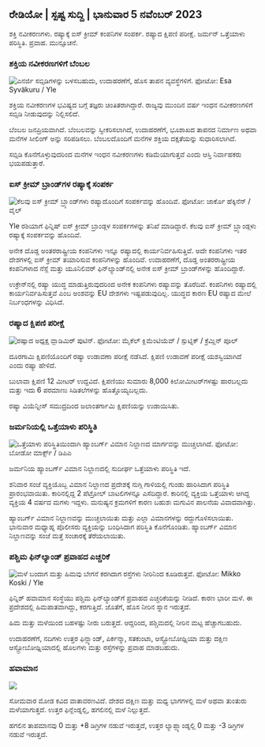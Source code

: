 ## ರೇಡಿಯೋ \| ಸ್ಪಷ್ಟ ಸುದ್ದಿ \| ಭಾನುವಾರ 5 ನವೆಂಬರ್ 2023

ಶಕ್ತಿ ನವೀಕರಣಗಳು. ರಷ್ಯಾಕ್ಕೆ ಐಸ್ ಕ್ರೀಮ್ ಕಂಪನಿಗಳ ಸಂಪರ್ಕ. ರಷ್ಯಾದ ಕ್ಷಿಪಣಿ ಪರೀಕ್ಷೆ. ಜರ್ಮನ್ ಒತ್ತೆಯಾಳು ಪರಿಸ್ಥಿತಿ. ಪ್ರವಾಹ. ಮುನ್ಸೂಚನೆ.

### ಶಕ್ತಿಯ ನವೀಕರಣಗಳಿಗೆ ಬೆಂಬಲ

![ಎನರ್ಜಿ ಸಬ್ಸಿಡಿಗಳನ್ನು ಬಳಸಬಹುದು, ಉದಾಹರಣೆಗೆ, ಹೊಸ ತಾಪನ ವ್ಯವಸ್ಥೆಗಳಿಗೆ. ಫೋಟೋ: Esa Syväkuru / Yle](https://images.cdn.yle.fi/image/upload/c_crop,h_3349,w_5954,x_0,y_325/ar_1.77777777777777777,c_fill,g_777,c_fill,g_faces1.0d_6q_auto:eco/f_auto/fl_lossy/v1676637402/39-107442463ef747ea1acd)

ಶಕ್ತಿಯ ನವೀಕರಣಗಳ ಭವಿಷ್ಯದ ಬಗ್ಗೆ ತಜ್ಞರು ಚಿಂತಿತರಾಗಿದ್ದಾರೆ. ರಾಜ್ಯವು ಮುಂದಿನ ವರ್ಷ ಇಂಧನ ನವೀಕರಣಗಳಿಗೆ ಸಬ್ಸಿಡಿ ನೀಡುವುದನ್ನು ನಿಲ್ಲಿಸಲಿದೆ.

ಬೆಂಬಲ ಜನಪ್ರಿಯವಾಗಿದೆ. ಬೆಂಬಲವನ್ನು ಸ್ವೀಕರಿಸಲಾಗಿದೆ, ಉದಾಹರಣೆಗೆ, ಭೂಶಾಖದ ತಾಪನದ ನಿರ್ಮಾಣ ಅಥವಾ ಮನೆಗಳ ಸೀಲಿಂಗ್ ಅನ್ನು ಸರಿಪಡಿಸಲು. ಬೆಂಬಲದೊಂದಿಗೆ ಮನೆಗಳ ಶಕ್ತಿಯ ದಕ್ಷತೆಯನ್ನು ಸುಧಾರಿಸಲಾಗಿದೆ.

ಸಬ್ಸಿಡಿ ಕೊನೆಗೊಳ್ಳುವುದರಿಂದ ಮನೆಗಳ ಇಂಧನ ನವೀಕರಣಗಳು ಕಡಿಮೆಯಾಗುತ್ತವೆ ಎಂದು ಆಸ್ತಿ ನಿರ್ವಾಹಕರು ಭಯಪಡುತ್ತಾರೆ.

### ಐಸ್ ಕ್ರೀಮ್ ಬ್ರಾಂಡ್‌ಗಳ ರಷ್ಯಾಕ್ಕೆ ಸಂಪರ್ಕ

![ಕೆಲವು ಐಸ್ ಕ್ರೀಮ್ ಬ್ರ್ಯಾಂಡ್‌ಗಳು ರಷ್ಯಾದೊಂದಿಗೆ ಸಂಪರ್ಕವನ್ನು ಹೊಂದಿವೆ. ಫೋಟೋ: ಜಾರ್ಕೊ ಹೆಕ್ಕಿನೆನ್ / ವೈಲ್](https://images.cdn.yle.fi/image/upload/c_crop,h_2268,w_4031,x_0,y_0/ar_1.777777777777777777,c_fill,g_fill,g_faces/wd_10,wd_05q_auto:eco/f_auto/fl_lossy/v1682321321/39-110323664462e3b6fb8b)

Yle ರಶಿಯಾಗೆ ಫಿನ್ನಿಷ್ ಐಸ್ ಕ್ರೀಮ್ ಬ್ರಾಂಡ್ಗಳ ಸಂಪರ್ಕಗಳನ್ನು ತನಿಖೆ ಮಾಡಿದ್ದಾರೆ. ಕೆಲವು ಐಸ್ ಕ್ರೀಮ್ ಬ್ರ್ಯಾಂಡ್ಗಳು ರಷ್ಯಾಕ್ಕೆ ಸಂಪರ್ಕವನ್ನು ಹೊಂದಿವೆ.

ಅನೇಕ ದೊಡ್ಡ ಅಂತರರಾಷ್ಟ್ರೀಯ ಕಂಪನಿಗಳು ಇನ್ನೂ ರಷ್ಯಾದಲ್ಲಿ ಕಾರ್ಯನಿರ್ವಹಿಸುತ್ತಿವೆ. ಅದೇ ಕಂಪನಿಗಳು ಇತರ ದೇಶಗಳಲ್ಲಿ ಐಸ್ ಕ್ರೀಮ್ ತಯಾರಿಸುವ ಕಂಪನಿಗಳನ್ನು ಹೊಂದಿವೆ. ಉದಾಹರಣೆಗೆ, ದೊಡ್ಡ ಅಂತರರಾಷ್ಟ್ರೀಯ ಕಂಪನಿಗಳಾದ ನೆಸ್ಲೆ ಮತ್ತು ಯೂನಿಲಿವರ್ ಫಿನ್‌ಲ್ಯಾಂಡ್‌ನಲ್ಲಿ ಅನೇಕ ಐಸ್ ಕ್ರೀಮ್ ಬ್ರಾಂಡ್‌ಗಳನ್ನು ಹೊಂದಿದ್ದಾರೆ.

ಉಕ್ರೇನ್‌ನಲ್ಲಿ ರಷ್ಯಾ ಯುದ್ಧ ಮಾಡುತ್ತಿರುವುದರಿಂದ ಅನೇಕ ಕಂಪನಿಗಳು ರಷ್ಯಾವನ್ನು ತೊರೆದಿವೆ. ಕಂಪನಿಗಳು ರಷ್ಯಾದಲ್ಲಿ ಕಾರ್ಯನಿರ್ವಹಿಸುತ್ತವೆ ಎಂಬ ಅಂಶವನ್ನು EU ದೇಶಗಳು ಇಷ್ಟಪಡುವುದಿಲ್ಲ. ಯುದ್ಧದ ಕಾರಣ EU ರಷ್ಯಾದ ಮೇಲೆ ನಿರ್ಬಂಧಗಳನ್ನು ವಿಧಿಸಿದೆ.

### ರಷ್ಯಾದ ಕ್ಷಿಪಣಿ ಪರೀಕ್ಷೆ

![ರಷ್ಯಾದ ಅಧ್ಯಕ್ಷ ವ್ಲಾಡಿಮಿರ್ ಪುಟಿನ್. ಫೋಟೋ: ಮೈಕೆಲ್ ಕ್ಲಿಮೆಂಟಿಯೆವ್ / ಸ್ಪುಟ್ನಿಕ್ / ಕ್ರೆಮ್ಲಿನ್ ಪೂಲ್](https://images.cdn.yle.fi/image/upload/c_crop,h_4519,w_8034,x_16,y_238/ar_1.777777777777770,cf7illsr_1.0/q_auto:eco/f_auto/fl_lossy/v1678982359/39-108632664133bfc2dc51)

ದೂರಗಾಮಿ ಕ್ಷಿಪಣಿಯೊಂದಿಗೆ ರಷ್ಯಾ ಉಡಾವಣಾ ಪರೀಕ್ಷೆ ನಡೆಸಿದೆ. ಕ್ಷಿಪಣಿ ಉಡಾವಣೆ ಪರೀಕ್ಷೆ ಯಶಸ್ವಿಯಾಗಿದೆ ಎಂದು ರಷ್ಯಾ ಹೇಳಿದೆ.

ಬುಲಾವಾ ಕ್ಷಿಪಣಿ 12 ಮೀಟರ್ ಉದ್ದವಿದೆ. ಕ್ಷಿಪಣಿಯು ಸುಮಾರು 8,000 ಕಿಲೋಮೀಟರ್‌ಗಳಷ್ಟು ಹಾರಬಲ್ಲದು ಮತ್ತು ಇದು 6 ಪರಮಾಣು ಸಿಡಿತಲೆಗಳನ್ನು ಹೊತ್ತೊಯ್ಯಬಲ್ಲದು.

ರಷ್ಯಾ ವಿಯೆನ್ನೀಸ್ ಸಮುದ್ರದಿಂದ ಜಲಾಂತರ್ಗಾಮಿ ಕ್ಷಿಪಣಿಯನ್ನು ಉಡಾಯಿಸಿತು.

### ಜರ್ಮನಿಯಲ್ಲಿ ಒತ್ತೆಯಾಳು ಪರಿಸ್ಥಿತಿ

![ಒತ್ತೆಯಾಳು ಪರಿಸ್ಥಿತಿಯಿಂದಾಗಿ ಹ್ಯಾಂಬರ್ಗ್ ವಿಮಾನ ನಿಲ್ದಾಣದ ಮಾರ್ಗವನ್ನು ಮುಚ್ಚಲಾಗಿದೆ. ಫೋಟೋ: ಬೋಡೋ ಮಾರ್ಕ್ಸ್ / ಡಿಪಿಎ](https://images.cdn.yle.fi/image/upload/c_crop,h_2703,w_4806,x_0,y_500/ar_1.777777777777777,c_fill,g_faces/wh_620,wh_6201q_auto:eco/f_auto/fl_lossy/v1699181525/39-11959676547736ea1bc0)

ಜರ್ಮನಿಯ ಹ್ಯಾಂಬರ್ಗ್ ವಿಮಾನ ನಿಲ್ದಾಣದಲ್ಲಿ ಸುದೀರ್ಘ ಒತ್ತೆಯಾಳು ಪರಿಸ್ಥಿತಿ ಇದೆ.

ಶನಿವಾರ ಸಂಜೆ ವ್ಯಕ್ತಿಯೊಬ್ಬ ವಿಮಾನ ನಿಲ್ದಾಣದ ಪ್ರದೇಶಕ್ಕೆ ನುಗ್ಗಿ ಗಾಳಿಯಲ್ಲಿ ಗುಂಡು ಹಾರಿಸಿದಾಗ ಪರಿಸ್ಥಿತಿ ಪ್ರಾರಂಭವಾಯಿತು. ಕಾರಿನಲ್ಲಿದ್ದ 2 ಪೆಟ್ರೋಲ್ ಬಾಟಲಿಗಳನ್ನೂ ಎಸೆದಿದ್ದಾರೆ. ಕಾರಿನಲ್ಲಿ ವ್ಯಕ್ತಿಯ ಒತ್ತೆಯಾಳು ಆಗಿದ್ದ ವ್ಯಕ್ತಿಯ 4 ವರ್ಷದ ಮಗಳು ಇದ್ದಳು. ಮನುಷ್ಯನ ಕ್ರಮಗಳಿಗೆ ಕಾರಣ ಬಹುಶಃ ಮಗುವಿನ ಪಾಲನೆಯ ವಿವಾದವಾಗಿತ್ತು.

ಹ್ಯಾಂಬರ್ಗ್ ವಿಮಾನ ನಿಲ್ದಾಣವನ್ನು ಮುಚ್ಚಲಾಯಿತು ಮತ್ತು ಎಲ್ಲಾ ವಿಮಾನಗಳನ್ನು ರದ್ದುಗೊಳಿಸಲಾಯಿತು. ಭಾನುವಾರ ಮಧ್ಯಾಹ್ನ ಪೊಲೀಸರು ವ್ಯಕ್ತಿಯನ್ನು ಬಂಧಿಸಿದಾಗ ಪರಿಸ್ಥಿತಿ ಕೊನೆಗೊಂಡಿತು. ಹ್ಯಾಂಬರ್ಗ್ ವಿಮಾನ ನಿಲ್ದಾಣವನ್ನು ಸಂಜೆ ಮತ್ತೆ ಸಂಚಾರಕ್ಕೆ ತೆರೆಯಲಾಯಿತು.

### ಪಶ್ಚಿಮ ಫಿನ್‌ಲ್ಯಾಂಡ್ ಪ್ರವಾಹದ ಎಚ್ಚರಿಕೆ

![ಮಳೆ ಬಂದಾಗ ಮತ್ತು ಹಿಮವು ಬೇಗನೆ ಕರಗಿದಾಗ ರಸ್ತೆಗಳು ನೀರಿನಿಂದ ಕೂಡಿರುತ್ತವೆ. ಫೋಟೋ: Mikko Koski / Yle](https://images.cdn.yle.fi/image/upload/c_crop,h_3078,w_5472,x_0,y_218/ar_1.77777777777777777,c_fill,g_6750,wd_670q_auto:eco/f_auto/fl_lossy/v1697618867/39-11828126521489e76d51)

ಫಿನ್ನಿಶ್ ಹವಾಮಾನ ಸಂಸ್ಥೆಯು ಪಶ್ಚಿಮ ಫಿನ್‌ಲ್ಯಾಂಡ್‌ಗೆ ಪ್ರವಾಹದ ಎಚ್ಚರಿಕೆಯನ್ನು ನೀಡಿದೆ. ಕಾರಣ ಭಾರೀ ಮಳೆ. ಈ ಪ್ರದೇಶದಲ್ಲಿ ಹಿಮಪಾತವಾಗಿದ್ದು, ಕರಗುತ್ತಿದೆ. ಜೊತೆಗೆ, ಹೊಸ ನೀರಿನ ಸ್ನಾನ ಇರುತ್ತದೆ.

ಹಿಮ ಮತ್ತು ಮಳೆಯಿಂದ ಬಹಳಷ್ಟು ನೀರು ಬರುತ್ತದೆ. ಆದ್ದರಿಂದ, ಪಶ್ಚಿಮದಲ್ಲಿ ನೀರಿನ ಮಟ್ಟ ಹೆಚ್ಚಾಗಬಹುದು.

ಉದಾಹರಣೆಗೆ, ನದಿಗಳು ಉತ್ತರ ಫಿನ್ಲ್ಯಾಂಡ್, ಪಿರ್ಕನ್ಮಾ, ಸತಕುಂಟಾ, ಆಸ್ಟ್ರೋಬೋಥ್ನಿಯಾ ಮತ್ತು ದಕ್ಷಿಣ ಆಸ್ಟ್ರೋಬೋಥ್ನಿಯಾದಲ್ಲಿ ಹೊಲಗಳು ಮತ್ತು ರಸ್ತೆಗಳನ್ನು ಪ್ರವಾಹ ಮಾಡಬಹುದು.

### ಹವಾಮಾನ

![](https://images.cdn.yle.fi/image/upload/c_crop,h_1080,w_1919,x_0,y_0/ar_1.7777777777777777,c_fill,g_faces,h_675,w_co_120f_auto/fl_lossy/v1699200945/39-11960206547bf95c98f5)

ಸೋಮವಾರ ಮೋಡ ಕವಿದ ವಾತಾವರಣವಿದೆ. ದೇಶದ ದಕ್ಷಿಣ ಮತ್ತು ಮಧ್ಯ ಭಾಗಗಳಲ್ಲಿ ಮಳೆ ಅಥವಾ ತುಂತುರು ಮಳೆಯಾಗುತ್ತದೆ. ಉತ್ತರ ಫಿನ್ಲೆಂಡ್ನಲ್ಲಿ, ಹಗಲಿನಲ್ಲಿ ಮಳೆ ನಿಲ್ಲುತ್ತದೆ.

ಹಗಲಿನ ತಾಪಮಾನವು 0 ಮತ್ತು +8 ಡಿಗ್ರಿಗಳ ನಡುವೆ ಇರುತ್ತದೆ, ಉತ್ತರ ಲ್ಯಾಪ್ಲ್ಯಾಂಡ್ನಲ್ಲಿ 0 ಮತ್ತು -3 ಡಿಗ್ರಿಗಳ ನಡುವೆ ಇರುತ್ತದೆ.